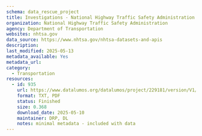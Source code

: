 ```yaml
---
schema: data_rescue_project 
title: Investigations - National Highway Traffic Safety Administration
organization: National Highway Traffic Safety Administration
agency: Department of Transportation
websites: nhtsa.gov
data_source: https://www.nhtsa.gov/nhtsa-datasets-and-apis
description: 
last_modified: 2025-05-13
metadata_available: Yes
metadata_url: 
category:
  - Transportation 
resources:
  - id: 935
    url: https://www.datalumos.org/datalumos/project/229181/version/V1/view
    format: TXT, PDF
    status: Finished
    size: 0.368
    download_date: 2025-05-10
    maintainer: DRP, DL
    notes: minimal metadata - included with data
---
```

